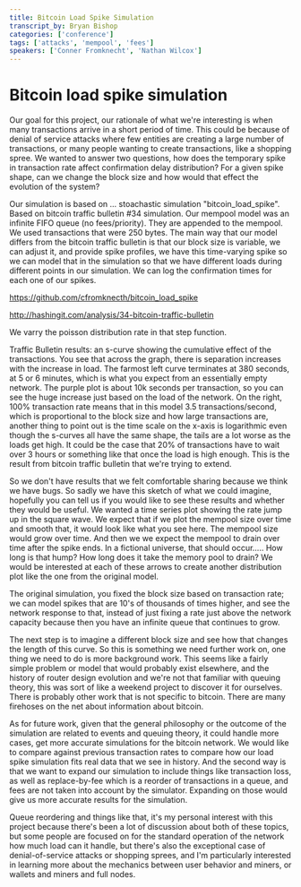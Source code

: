 ```yaml
---
title: Bitcoin Load Spike Simulation
transcript_by: Bryan Bishop
categories: ['conference']
tags: ['attacks', 'mempool', 'fees']
speakers: ['Conner Fromknecht', 'Nathan Wilcox']
---
```


# Bitcoin load spike simulation

Our goal for this project, our rationale of what we're interesting is when many transactions arrive in a short period of time. This could be because of denial of service attacks where few entities are creating a large number of transactions, or many people wanting to create transactions, like a shopping spree. We wanted to answer two questions, how does the temporary spike in transaction rate affect confirmation delay distribution? For a given spike shape, can we change the block size and how would that effect the evolution of the system?

Our simulation is based on ... stoachastic simulation "bitcoin_load_spike". Based on bitcoin traffic bulletin #34 simulation. Our mempool model was an infinite FIFO queue (no fees/priority). They are appended to the mempool. We used transactions that were 250 bytes. The main way that our model differs from the bitcoin traffic bulletin is that our block size is variable, we can adjust it, and provide spike profiles, we have this time-varying spike so we can model that in the simulation so that we have different loads during different points in our simulation. We can log the confirmation times for each one of our spikes.

<https://github.com/cfromknecth/bitcoin_load_spike>

<http://hashingit.com/analysis/34-bitcoin-traffic-bulletin>

We varry the poisson distribution rate in that step function.

Traffic Bulletin results: an s-curve showing the cumulative effect of the transactions. You see that across the graph, there is separation increases with the increase in load. The farmost left curve terminates at 380 seconds, at 5 or 6 minutes, which is what you expect from an essentially empty network. The purple plot is about 10k seconds per transaction, so you can see the huge increase just based on the load of the network. On the right, 100% transaction rate means that in this model 3.5 transactions/second, which is proportional to the block size and how large transactions are, another thing to point out is the time scale on the x-axis is logarithmic even though the s-curves all have the same shape, the tails are a lot worse as the loads get high. It could be the case that 20% of transactions have to wait over 3 hours or something like that once the load is high enough. This is the result from bitcoin traffic bulletin that we're trying to extend.

So we don't have results that we felt comfortable sharing because we think we have bugs. So sadly we have this sketch of what we could imagine, hopefully you can tell us if you would like to see these results and whether they would be useful. We wanted a time series plot showing the rate jump up in the square wave. We expect that if we plot the mempool size over time and smooth that, it would look like what you see here. The mempool size would grow over time. And then we we expect the mempool to drain over time after the spike ends. In a fictional universe, that should occur..... How long is that hump? How long does it take the memory pool to drain? We would be interested at each of these arrows to create another distribution plot like the one from the original model.

The original simulation, you fixed the block size based on transaction rate; we can model spikes that are 10's of thousands of times higher, and see the network response to that, instead of just fixing a rate just above the network capacity because then you have an infinite queue that continues to grow.

The next step is to imagine a different block size and see how that changes the length of this curve. So this is something we need further work on, one thing we need to do is more background work. This seems like a fairly simple problem or model that would probably exist elsewhere, and the history of router design evolution and we're not that familiar with queuing theory, this was sort of like a weekend project to discover it for ourselves. There is probably other work that is not specific to bitcoin. There are many firehoses on the net about information about bitcoin.

As for future work, given that the general philosophy or the outcome of the simulation are related to events and queuing theory, it could handle more cases, get more accurate simulations for the bitcoin network. We would like to compare against previous transaction rates to compare how our load spike simulation fits real data that we see in history. And the second way is that we want to expand our simulation to include things like transaction loss, as well as replace-by-fee which is a reorder of transactions in a queue, and fees are not taken into account by the simulator. Expanding on those would give us more accurate results for the simulation.

Queue reordering and things like that, it's my personal interest with this project because there's been a lot of discussion about both of these topics, but some people are focused on for the standard operation of the network how much load can it handle, but there's also the exceptional case of denial-of-service attacks or shopping sprees, and I'm particularly interested in learning more about the mechanics between user behavior and miners, or wallets and miners and full nodes.
